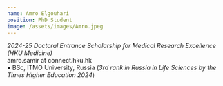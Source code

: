 ```yaml
---
name: Amro Elgouhari  
position: PhD Student    
image: /assets/images/Amro.jpeg  
---
```

*2024-25 Doctoral Entrance Scholarship for Medical Research Excellence (HKU Medicine)*  
amro.samir at connect.hku.hk  
• BSc, ITMO University, Russia (*3rd rank in Russia in Life Sciences by the Times Higher Education 2024*)  
